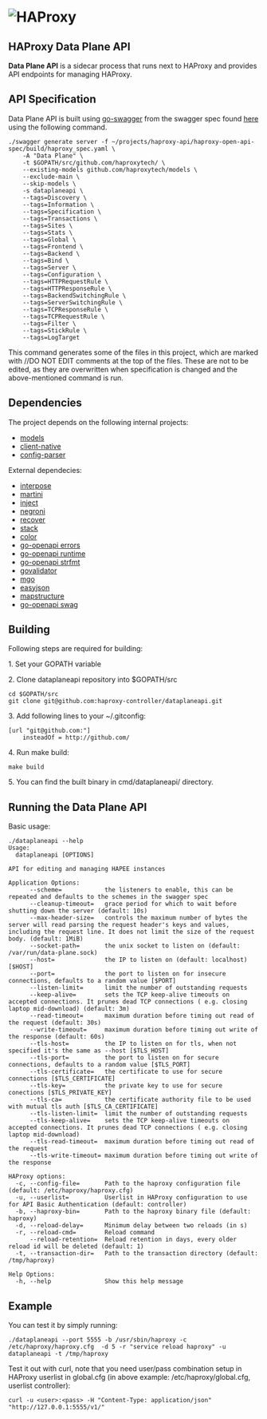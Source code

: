 # ![HAProxy](../assets/images/haproxy-weblogo-210x49.png "HAProxy")

## HAProxy Data Plane API

**Data Plane API** is a sidecar process that runs next to HAProxy and provides API endpoints for managing HAProxy.

## API Specification

Data Plane API is built using [go-swagger](https://github.com/go-swagger/go-swagger) from the swagger spec found [here](http://github.com/haproxytech/haproxy-open-api-spec/blob/2.0/build/haproxy_spec.yaml) using the following command.

```
./swagger generate server -f ~/projects/haproxy-api/haproxy-open-api-spec/build/haproxy_spec.yaml \
    -A "Data Plane" \
    -t $GOPATH/src/github.com/haproxytech/ \
    --existing-models github.com/haproxytech/models \
    --exclude-main \
    --skip-models \
    -s dataplaneapi \
    --tags=Discovery \
    --tags=Information \
    --tags=Specification \
    --tags=Transactions \
    --tags=Sites \
    --tags=Stats \
    --tags=Global \
    --tags=Frontend \
    --tags=Backend \
    --tags=Bind \
    --tags=Server \
    --tags=Configuration \
    --tags=HTTPRequestRule \
    --tags=HTTPResponseRule \
    --tags=BackendSwitchingRule \
    --tags=ServerSwitchingRule \
    --tags=TCPResponseRule \
    --tags=TCPRequestRule \
    --tags=Filter \
    --tags=StickRule \
    --tags=LogTarget 
```

This command generates some of the files in this project, which are marked with //DO NOT EDIT comments at the top of the files. These are not to be edited, as they are overwritten when specification is changed and the above-mentioned command is run.

## Dependencies

The project depends on the following internal projects:
- [models](http://github.com/haproxytech/models)
- [client-native](http://github.com/haproxytech/client-native)
- [config-parser](http://github.com/haproxytech/config-parser)

External dependecies:
- [interpose](https://github.com/carbocation/interpose)
- [martini](https://github.com/go-martini/martini)
- [inject](https://github.com/codegangsta/inject)
- [negroni](https://github.com/urfave/negroni)
- [recover](https://github.com/dre1080/recover)
- [stack](https://github.com/facebookgo/stack)
- [color](github.com/fatih/color)
- [go-openapi errors](https://github.com/go-openapi/errors)
- [go-openapi runtime](https://github.com/go-openapi/runtime)
- [go-openapi strfmt](https://github.com/go-openapi/strfmt)
- [govalidator](https://github.com/asaskevich/govalidator)
- [mgo](https://github.com/globalsign/mgo)
- [easyjson](https://github.com/mailru/easyjson)
- [mapstructure](https://github.com/mitchellh/mapstructure)
- [go-openapi swag](https://github.com/go-openapi/swag)

## Building

Following steps are required for building:

1\. Set your GOPATH variable

2\. Clone dataplaneapi repository into $GOPATH/src

```
cd $GOPATH/src
git clone git@github.com:haproxy-controller/dataplaneapi.git
```

3\. Add following lines to your ~/.gitconfig:

```
[url "git@github.com:"]
    insteadOf = http://github.com/
```

4\. Run make build:

```
make build
```

5\. You can find the built binary in cmd/dataplaneapi/ directory.

## Running the Data Plane API

Basic usage:

```
./dataplaneapi --help
Usage:
  dataplaneapi [OPTIONS]

API for editing and managing HAPEE instances

Application Options:
      --scheme=            the listeners to enable, this can be repeated and defaults to the schemes in the swagger spec
      --cleanup-timeout=   grace period for which to wait before shutting down the server (default: 10s)
      --max-header-size=   controls the maximum number of bytes the server will read parsing the request header's keys and values, including the request line. It does not limit the size of the request body. (default: 1MiB)
      --socket-path=       the unix socket to listen on (default: /var/run/data-plane.sock)
      --host=              the IP to listen on (default: localhost) [$HOST]
      --port=              the port to listen on for insecure connections, defaults to a random value [$PORT]
      --listen-limit=      limit the number of outstanding requests
      --keep-alive=        sets the TCP keep-alive timeouts on accepted connections. It prunes dead TCP connections ( e.g. closing laptop mid-download) (default: 3m)
      --read-timeout=      maximum duration before timing out read of the request (default: 30s)
      --write-timeout=     maximum duration before timing out write of the response (default: 60s)
      --tls-host=          the IP to listen on for tls, when not specified it's the same as --host [$TLS_HOST]
      --tls-port=          the port to listen on for secure connections, defaults to a random value [$TLS_PORT]
      --tls-certificate=   the certificate to use for secure connections [$TLS_CERTIFICATE]
      --tls-key=           the private key to use for secure conections [$TLS_PRIVATE_KEY]
      --tls-ca=            the certificate authority file to be used with mutual tls auth [$TLS_CA_CERTIFICATE]
      --tls-listen-limit=  limit the number of outstanding requests
      --tls-keep-alive=    sets the TCP keep-alive timeouts on accepted connections. It prunes dead TCP connections ( e.g. closing laptop mid-download)
      --tls-read-timeout=  maximum duration before timing out read of the request
      --tls-write-timeout= maximum duration before timing out write of the response

HAProxy options:
  -c, --config-file=       Path to the haproxy configuration file (default: /etc/haproxy/haproxy.cfg)
  -u, --userlist=          Userlist in HAProxy configuration to use for API Basic Authentication (default: controller)
  -b, --haproxy-bin=       Path to the haproxy binary file (default: haproxy)
  -d, --reload-delay=      Minimum delay between two reloads (in s)
  -r, --reload-cmd=        Reload command
      --reload-retention=  Reload retention in days, every older reload id will be deleted (default: 1)
  -t, --transaction-dir=   Path to the transaction directory (default: /tmp/haproxy)

Help Options:
  -h, --help               Show this help message
```

## Example 

You can test it by simply running:

```
./dataplaneapi --port 5555 -b /usr/sbin/haproxy -c /etc/haproxy/haproxy.cfg  -d 5 -r "service reload haproxy" -u dataplaneapi -t /tmp/haproxy
```

Test it out with curl, note that you need user/pass combination setup in HAProxy userlist in global.cfg (in above example: /etc/haproxy/global.cfg, userlist controller):

```
curl -u <user>:<pass> -H "Content-Type: application/json" "http://127.0.0.1:5555/v1/"
```